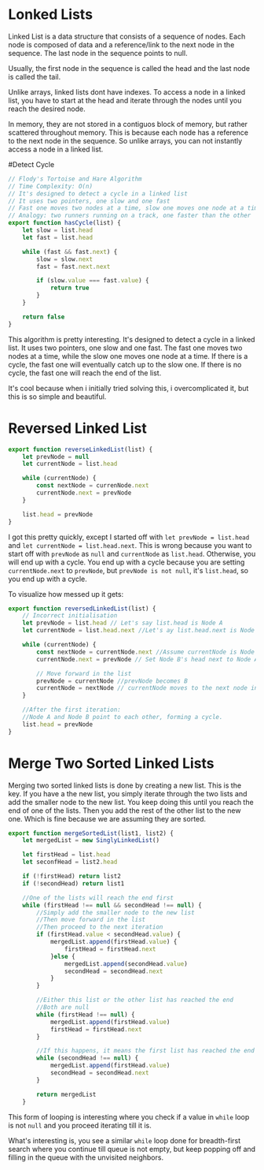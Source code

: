 # Lonked Lists

Linked List is a data structure that consists of a sequence of nodes. Each node is composed of data and a reference/link to the next node in the sequence. The last node in the sequence points to null.

Usually, the first node in the sequence is called the head and the last node is called the tail.

Unlike arrays, linked lists dont have indexes. To access a node in a linked list, you have to start at the head and iterate through the nodes until you reach the desired node.

In memory, they are not stored in a contiguos block of memory, but rather scattered throughout memory. This is because each node has a reference to the next node in the sequence. So unlike arrays, you can not instantly access a node in a linked list.

#Detect Cycle

```js
// Flody's Tortoise and Hare Algorithm
// Time Complexity: O(n)
// It's designed to detect a cycle in a linked list
// It uses two pointers, one slow and one fast
// Fast one moves two nodes at a time, slow one moves one node at a time
// Analogy: two runners running on a track, one faster than the other
export function hasCycle(list) {
    let slow = list.head
    let fast = list.head

    while (fast && fast.next) {
        slow = slow.next
        fast = fast.next.next

        if (slow.value === fast.value) {
            return true
        }
    }

    return false
}
```

This algorithm is pretty interesting. It's designed to detect a cycle in a linked list. It uses two pointers, one slow and one fast. The fast one moves two nodes at a time, while the slow one moves one node at a time. If there is a cycle, the fast one will eventually catch up to the slow one. If there is no cycle, the fast one will reach the end of the list.

It's cool because when i initially tried solving this, i overcomplicated it, but this is so simple and beautiful.

# Reversed Linked List

```js
export function reverseLinkedList(list) {
    let prevNode = null
    let currentNode = list.head

    while (currentNode) {
        const nextNode = currenNode.next
        currentNode.next = prevNode
    }

    list.head = prevNode
}
```

I got this pretty quickly, except I started off with `let prevNode = list.head` and `let currentNode = list.head.next`. This is wrong because you want to start off with `prevNode` as `null` and `currentNode` as `list.head`. Otherwise, you will end up with a cycle. You end up with a cycle because you are setting `currentNode.next` to  `prevNode`, but `prevNode is not null`, it's `list.head`, so you end up with a cycle.

To visualize how messed up it gets:

```js
export function reversedLinkedList(list) {
    // Incorrect initialisation
    let prevNode = list.head // Let's say list.head is Node A
    let currentNode = list.head.next //Let's ay list.head.next is Node B

    while (currentNode) {
        const nextNode = currentNode.next //Assume currentNode is Node B initially
        currentNode.next = prevNode // Set Node B's head next to Node A (cycle formed here)

        // Move forward in the list
        prevNode = currentNode //prevNode becomes B
        currentNode = nextNode // currentNode moves to the next node in the original list
    }

    //After the first iteration:
    //Node A and Node B point to each other, forming a cycle.
    list.head = prevNode
}
```
# Merge Two Sorted Linked Lists

Merging two sorted linked lists is done by creating a new list. This is the key. If you have a the new list, you simply iterate through the two lists and add the smaller node to the new list. You keep doing this until you reach the end of one of the lists. Then you add the rest of the other list to the new one. Which is fine because we are assuming they are sorted.

```js
export function mergeSortedList(list1, list2) {
    let mergedList = new SinglyLinkedList()

    let firstHead = list.head
    let seconfHead = list2.head

    if (!firstHead) return list2
    if (!secondHead) return list1

    //One of the lists will reach the end first
    while (firstHead !== null && secondHead !== null) {
        //Simply add the smaller node to the new list
        //Then move forward in the list
        //Then proceed to the next iteration
        if (firstHead.value < secondHead.value) {
            mergedList.append(firstHead.value) {
                firstHead = firstHead.next
            }else {
                mergedList.append(secondHead.value)
                secondHead = secondHead.next
            }
        }

        //Either this list or the other list has reached the end
        //Both are null
        while (firstHead !== null) {
            mergedList.append(firstHead.value)
            firstHead = firstHead.next
        }

        //If this happens, it means the first list has reached the end
        while (secondHead !== null) {
            mergedList.append(firstHead.value)
            secondHead = secondHead.next
        }

        return mergedList
    }
```
This form of looping is interesting where you check if a value in `while` loop is not `null` and you proceed iterating till it is.

What's interesting is, you see a similar `while` loop done for breadth-first search where you continue till queue is not empty, but keep popping off and filling in the queue with the unvisited neighbors.